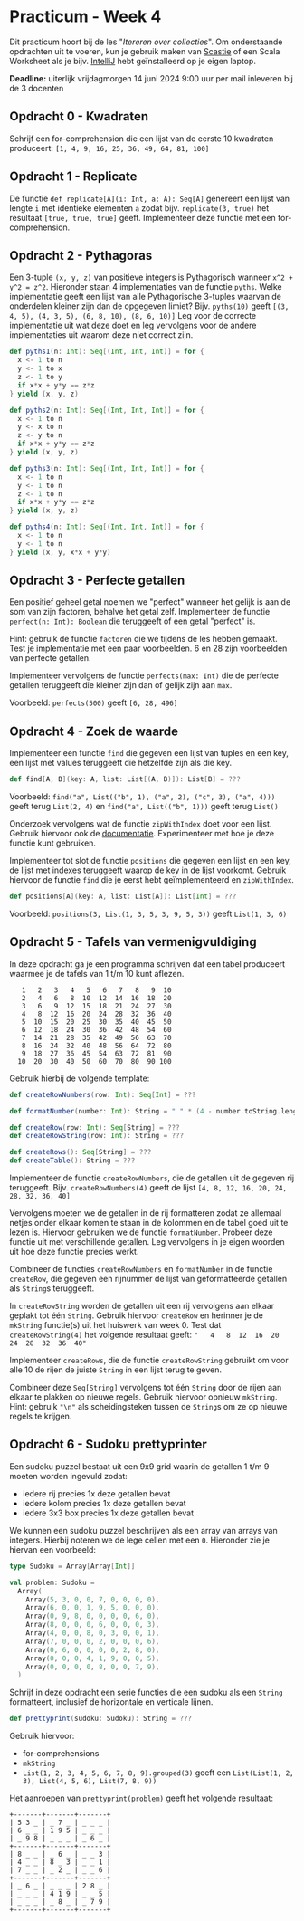 Practicum - Week 4
==================
Dit practicum hoort bij de les "_Itereren over collecties_".
Om onderstaande opdrachten uit te voeren, kun je gebruik maken van [Scastie] of een Scala Worksheet
als je bijv. [IntelliJ] hebt geïnstalleerd op je eigen laptop.

**Deadline:** uiterlijk vrijdagmorgen 14 juni 2024 9:00 uur per mail inleveren bij de 3 docenten

Opdracht 0 - Kwadraten
----------------------
Schrijf een for-comprehension die een lijst van de eerste 10 kwadraten produceert:
`[1, 4, 9, 16, 25, 36, 49, 64, 81, 100]`

Opdracht 1 - Replicate
----------------------
De functie `def replicate[A](i: Int, a: A): Seq[A]` genereert een lijst van lengte `i` met
identieke elementen `a` zodat bijv. `replicate(3, true)` het resultaat `[true, true, true]` geeft.
Implementeer deze functie met een for-comprehension.

Opdracht 2 - Pythagoras
-----------------------
Een 3-tuple `(x, y, z)` van positieve integers is Pythagorisch wanneer `x^2 + y^2 = z^2`.
Hieronder staan 4 implementaties van de functie `pyths`. Welke implementatie geeft een lijst van
alle Pythagorische 3-tuples waarvan de onderdelen kleiner zijn dan de opgegeven limiet?
Bijv. `pyths(10)` geeft `[(3, 4, 5), (4, 3, 5), (6, 8, 10), (8, 6, 10)]`
Leg voor de correcte implementatie uit wat deze doet en leg vervolgens voor de andere implementaties
uit waarom deze niet correct zijn.

```scala 3
def pyths1(n: Int): Seq[(Int, Int, Int)] = for {
  x <- 1 to n
  y <- 1 to x
  z <- 1 to y
  if x*x + y*y == z*z
} yield (x, y, z)
```

```scala 3
def pyths2(n: Int): Seq[(Int, Int, Int)] = for {
  x <- 1 to n
  y <- x to n
  z <- y to n
  if x*x + y*y == z*z
} yield (x, y, z)
```

```scala 3
def pyths3(n: Int): Seq[(Int, Int, Int)] = for {
  x <- 1 to n
  y <- 1 to n
  z <- 1 to n
  if x*x + y*y == z*z
} yield (x, y, z)
```

```scala 3
def pyths4(n: Int): Seq[(Int, Int, Int)] = for {
  x <- 1 to n
  y <- 1 to n
} yield (x, y, x*x + y*y)
```

Opdracht 3 - Perfecte getallen
------------------------------
Een positief geheel getal noemen we "perfect" wanneer het gelijk is aan de som van zijn factoren,
behalve het getal zelf. Implementeer de functie `perfect(n: Int): Boolean` die teruggeeft of een
getal "perfect" is.

Hint: gebruik de functie `factoren` die we tijdens de les hebben gemaakt.
Test je implementatie met een paar voorbeelden. 6 en 28 zijn voorbeelden van perfecte getallen.

Implementeer vervolgens de functie `perfects(max: Int)` die de perfecte getallen teruggeeft
die kleiner zijn dan of gelijk zijn aan `max`.

Voorbeeld: `perfects(500)` geeft `[6, 28, 496]`

Opdracht 4 - Zoek de waarde
---------------------------
Implementeer een functie `find` die gegeven een lijst van tuples en een key, een lijst met values
teruggeeft die hetzelfde zijn als die key.

```scala 3
def find[A, B](key: A, list: List[(A, B)]): List[B] = ???
```

Voorbeeld: `find("a", List(("b", 1), ("a", 2), ("c", 3), ("a", 4)))` geeft terug `List(2, 4)`
en `find("a", List(("b", 1)))` geeft terug `List()`

Onderzoek vervolgens wat de functie `zipWithIndex` doet voor een lijst. Gebruik hiervoor ook de
[documentatie](https://www.scala-lang.org/api/current/scala/collection/immutable/List.html#zipWithIndex-0).
Experimenteer met hoe je deze functie kunt gebruiken.

Implementeer tot slot de functie `positions` die gegeven een lijst en een key,
de lijst met indexes teruggeeft waarop de key in de lijst voorkomt. Gebruik hiervoor de functie
`find` die je eerst hebt geïmplementeerd en `zipWithIndex`.

```scala 3
def positions[A](key: A, list: List[A]): List[Int] = ???
```

Voorbeeld: `positions(3, List(1, 3, 5, 3, 9, 5, 3))` geeft `List(1, 3, 6)`

Opdracht 5 - Tafels van vermenigvuldiging
-----------------------------------------
In deze opdracht ga je een programma schrijven dat een tabel produceert waarmee je de tafels van
1 t/m 10 kunt aflezen.

```text
   1   2   3   4   5   6   7   8   9  10
   2   4   6   8  10  12  14  16  18  20
   3   6   9  12  15  18  21  24  27  30
   4   8  12  16  20  24  28  32  36  40
   5  10  15  20  25  30  35  40  45  50
   6  12  18  24  30  36  42  48  54  60
   7  14  21  28  35  42  49  56  63  70
   8  16  24  32  40  48  56  64  72  80
   9  18  27  36  45  54  63  72  81  90
  10  20  30  40  50  60  70  80  90 100
```

Gebruik hierbij de volgende template:
```scala 3
def createRowNumbers(row: Int): Seq[Int] = ???

def formatNumber(number: Int): String = " " * (4 - number.toString.length) + number

def createRow(row: Int): Seq[String] = ???
def createRowString(row: Int): String = ???

def createRows(): Seq[String] = ???
def createTable(): String = ???
```

Implementeer de functie `createRowNumbers`, die de getallen uit de gegeven rij teruggeeft.
Bijv. `createRowNumbers(4)` geeft de lijst `[4, 8, 12, 16, 20, 24, 28, 32, 36, 40]`

Vervolgens moeten we de getallen in de rij formatteren zodat ze allemaal netjes onder elkaar komen
te staan in de kolommen en de tabel goed uit te lezen is. Hiervoor gebruiken we de functie `formatNumber`.
Probeer deze functie uit met verschillende getallen. Leg vervolgens in je eigen woorden uit hoe deze
functie precies werkt.

Combineer de functies `createRowNumbers` en `formatNumber` in de functie `createRow`, die gegeven
een rijnummer de lijst van geformatteerde getallen als `String`s teruggeeft.

In `createRowString` worden de getallen uit een rij vervolgens aan elkaar geplakt tot één `String`.
Gebruik hiervoor `createRow` en herinner je de `mkString` functie(s) uit het huiswerk van week 0.
Test dat `createRowString(4)` het volgende resultaat geeft: `"   4   8  12  16  20  24  28  32  36  40"`

Implementeer `createRows`, die de functie `createRowString` gebruikt om voor alle 10 de rijen de juiste
`String` in een lijst terug te geven.

Combineer deze `Seq[String]` vervolgens tot één `String` door de rijen aan elkaar te plakken op nieuwe
regels. Gebruik hiervoor opnieuw `mkString`.
Hint: gebruik `"\n"` als scheidingsteken tussen de `String`s om ze op nieuwe regels te krijgen.

Opdracht 6 - Sudoku prettyprinter
---------------------------------
Een sudoku puzzel bestaat uit een 9x9 grid waarin de getallen 1 t/m 9 moeten worden ingevuld zodat:
* iedere rij precies 1x deze getallen bevat
* iedere kolom precies 1x deze getallen bevat
* iedere 3x3 box precies 1x deze getallen bevat

We kunnen een sudoku puzzel beschrijven als een array van arrays van integers. Hierbij noteren we
de lege cellen met een `0`. Hieronder zie je hiervan een voorbeeld:

```scala 3
type Sudoku = Array[Array[Int]]

val problem: Sudoku =
  Array(
    Array(5, 3, 0, 0, 7, 0, 0, 0, 0),
    Array(6, 0, 0, 1, 9, 5, 0, 0, 0),
    Array(0, 9, 8, 0, 0, 0, 0, 6, 0),
    Array(8, 0, 0, 0, 6, 0, 0, 0, 3),
    Array(4, 0, 0, 8, 0, 3, 0, 0, 1),
    Array(7, 0, 0, 0, 2, 0, 0, 0, 6),
    Array(0, 6, 0, 0, 0, 0, 2, 8, 0),
    Array(0, 0, 0, 4, 1, 9, 0, 0, 5),
    Array(0, 0, 0, 0, 8, 0, 0, 7, 9),
  )
```

Schrijf in deze opdracht een serie functies die een sudoku als een `String` formatteert, inclusief de
horizontale en verticale lijnen.

```scala 3
def prettyprint(sudoku: Sudoku): String = ???
```

Gebruik hiervoor:
* for-comprehensions
* `mkString`
* `List(1, 2, 3, 4, 5, 6, 7, 8, 9).grouped(3)` geeft een `List(List(1, 2, 3), List(4, 5, 6), List(7, 8, 9))`

Het aanroepen van `prettyprint(problem)` geeft het volgende resultaat:

```text
+-------+-------+-------+
| 5 3 _ | _ 7 _ | _ _ _ |
| 6 _ _ | 1 9 5 | _ _ _ |
| _ 9 8 | _ _ _ | _ 6 _ |
+-------+-------+-------+
| 8 _ _ | _ 6 _ | _ _ 3 |
| 4 _ _ | 8 _ 3 | _ _ 1 |
| 7 _ _ | _ 2 _ | _ _ 6 |
+-------+-------+-------+
| _ 6 _ | _ _ _ | 2 8 _ |
| _ _ _ | 4 1 9 | _ _ 5 |
| _ _ _ | _ 8 _ | _ 7 9 |
+-------+-------+-------+
```

[Scastie]: https://scastie.scala-lang.org/
[IntelliJ]: https://www.jetbrains.com/idea/

